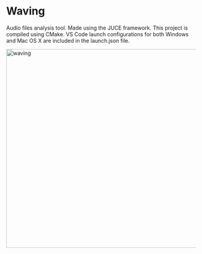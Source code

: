 # Waving
Audio files analysis tool. Made using the JUCE framework.
This project is compiled using CMake. VS Code launch configurations for both Windows and Mac OS X are included in the launch.json file.

<img width="527" alt="waving" src="https://github.com/user-attachments/assets/cd493950-42f6-4a4c-9cd9-00e7969457ea">
